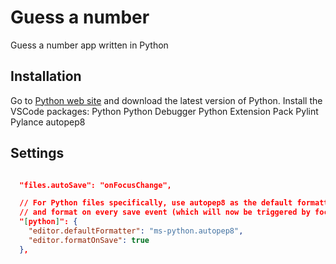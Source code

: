 # Guess a number
Guess a number app written in Python

## Installation
Go to [Python web site](https://www.python.org/downloads/) and download the latest version of Python.
Install the VSCode packages:
Python
Python Debugger
Python Extension Pack
Pylint
Pylance
autopep8

## Settings

```json

  "files.autoSave": "onFocusChange",

  // For Python files specifically, use autopep8 as the default formatter
  // and format on every save event (which will now be triggered by focus change).
  "[python]": {
    "editor.defaultFormatter": "ms-python.autopep8",
    "editor.formatOnSave": true
  },
```